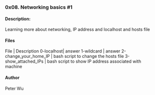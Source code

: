 ### 0x08. Networking basics #1

#### Description:
Learning more about networking, IP address and localhost and hosts file


#### Files
File | Description
0-localhost| answer
1-wildcard | answer
2-change\_your\_home\_IP | bash script to change the hosts file
3-show\_attached\_IPs | bash script to show IP address associated with machine

#### Author
Peter Wu

